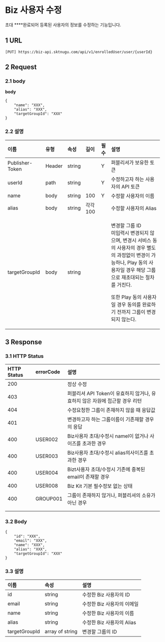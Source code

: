 # Biz 사용자 수정

초대 ****완료되어 등록된 사용자의 정보를 수정하는 기능입니다.

## 1 URL <a id="Biz&#xC0AC;&#xC6A9;&#xC790;&#xC218;&#xC815;v1-1URL"></a>

```text
[PUT] https://biz-api.sktnugu.com/api/v1/enrolledUser/user/{userId}
```

## 2 Request <a id="Biz&#xC0AC;&#xC6A9;&#xC790;&#xC218;&#xC815;v1-2Request"></a>

### 2.1 body <a id="Biz&#xC0AC;&#xC6A9;&#xC790;&#xC218;&#xC815;v1-2.1body"></a>

**body**

```text
{
    "name": "XXX",
    "alias": "XXX",
    "targetGroupId": "XXX"
}
```

### 2.2 설명 <a id="Biz&#xC0AC;&#xC6A9;&#xC790;&#xC218;&#xC815;v1-2.2&#xC124;&#xBA85;"></a>

<table>
  <thead>
    <tr>
      <th style="text-align:left">&#xC774;&#xB984;</th>
      <th style="text-align:left">&#xC720;&#xD615;</th>
      <th style="text-align:left">&#xC18D;&#xC131;</th>
      <th style="text-align:left">&#xAE38;&#xC774;</th>
      <th style="text-align:left">&#xD544;&#xC218;</th>
      <th style="text-align:left">&#xC124;&#xBA85;</th>
    </tr>
  </thead>
  <tbody>
    <tr>
      <td style="text-align:left">Publisher-Token</td>
      <td style="text-align:left">Header</td>
      <td style="text-align:left">string</td>
      <td style="text-align:left"></td>
      <td style="text-align:left">Y</td>
      <td style="text-align:left">&#xD37C;&#xBE14;&#xB9AC;&#xC154;&#xAC00; &#xBCF4;&#xC720;&#xD55C; &#xD1A0;&#xD070;</td>
    </tr>
    <tr>
      <td style="text-align:left">userId</td>
      <td style="text-align:left">path</td>
      <td style="text-align:left">string</td>
      <td style="text-align:left"></td>
      <td style="text-align:left">Y</td>
      <td style="text-align:left">&#xC218;&#xC815;&#xD558;&#xACE0;&#xC790; &#xD558;&#xB294; &#xC0AC;&#xC6A9;&#xC790;&#xC758;
        API &#xD1A0;&#xD070;</td>
    </tr>
    <tr>
      <td style="text-align:left">name</td>
      <td style="text-align:left">body</td>
      <td style="text-align:left">string</td>
      <td style="text-align:left">100</td>
      <td style="text-align:left">Y</td>
      <td style="text-align:left">&#xC218;&#xC815;&#xD560; &#xC0AC;&#xC6A9;&#xC790;&#xC758; &#xC774;&#xB984;</td>
    </tr>
    <tr>
      <td style="text-align:left">alias</td>
      <td style="text-align:left">body</td>
      <td style="text-align:left">string</td>
      <td style="text-align:left">&#xAC01;&#xAC01; 100</td>
      <td style="text-align:left"></td>
      <td style="text-align:left">&#xC218;&#xC815;&#xD560; &#xC0AC;&#xC6A9;&#xC790;&#xC758; Alias</td>
    </tr>
    <tr>
      <td style="text-align:left">targetGroupId</td>
      <td style="text-align:left">body</td>
      <td style="text-align:left">string</td>
      <td style="text-align:left"></td>
      <td style="text-align:left"></td>
      <td style="text-align:left">
        <p>&#xBCC0;&#xACBD;&#xD560; &#xADF8;&#xB8F9; ID
          <br />&#xBBF8;&#xC785;&#xB825;&#xC2DC; &#xBCC0;&#xACBD;&#xB418;&#xC9C0; &#xC54A;&#xC73C;&#xBA70;,
          &#xBCC0;&#xACBD;&#xC2DC; &#xC11C;&#xBE44;&#xC2A4; &#xB3D9;&#xC758; &#xC0AC;&#xC6A9;&#xC790;&#xC758;
          &#xACBD;&#xC6B0; &#xBCC4;&#xB3C4;&#xC758; &#xACFC;&#xC815;&#xC5C6;&#xC774;
          &#xBCC0;&#xACBD;&#xC774; &#xAC00;&#xB2A5;&#xD558;&#xB098;, Play &#xB3D9;&#xC758;
          &#xC0AC;&#xC6A9;&#xC790;&#xC77C; &#xACBD;&#xC6B0; &#xD574;&#xB2F9; &#xADF8;&#xB8F9;&#xC73C;&#xB85C;
          &#xC7AC;&#xCD08;&#xB300;&#xB418;&#xB294; &#xC808;&#xCC28;&#xB97C; &#xAC70;&#xCE5C;&#xB2E4;.</p>
        <p>&#xB610;&#xD55C; Play &#xB3D9;&#xC758; &#xC0AC;&#xC6A9;&#xC790;&#xC77C;
          &#xACBD;&#xC6B0; &#xB3D9;&#xC758;&#xB97C; &#xC644;&#xB8CC;&#xD558;&#xAE30;
          &#xC804;&#xAE4C;&#xC9C0; &#xADF8;&#xB8F9;&#xC774; &#xBCC0;&#xACBD;&#xB418;&#xC9C0;
          &#xC54A;&#xB294;&#xB2E4;.</p>
      </td>
    </tr>
  </tbody>
</table>

## 3 Response <a id="Biz&#xC0AC;&#xC6A9;&#xC790;&#xC218;&#xC815;v1-3Response"></a>

### 3.1 HTTP Status <a id="Biz&#xC0AC;&#xC6A9;&#xC790;&#xC218;&#xC815;v1-3.1HTTPStatus"></a>

| HTTP Status | errorCode | 설명 |
| :--- | :--- | :--- |
| 200 |  | 정상 수정 |
| 403 |  | 퍼블리셔 API Token이 유효하지 않거나, 유효하지 않은 자원에 접근할 경우 리턴 |
| 404 |  | 수정요청한 그룹이 존재하지 않을 때 응답값 |
| 401 |  | 변경하고자 하는 그룹이름이 기존재할 경우의 응답 |
| 400 | USER002 | Biz사용자 초대/수정시 namel이 없거나 사이즈를 초과한 경우 |
| 400 | USER003 | Biz사용자 초대/수정시 alias의사이즈를 초과한 경우 |
| 400 | USER004 | Bizt사용자 초대/수정시 기존에 중복된 email이 존재할 경우 |
| 400 | USER008 | Biz Kit 기본 필수정보 없는 상태 |
| 400 | GROUP001 | 그룹이 존재하지 않거나, 퍼블리셔의 소유가 아닌 경우 |
|  |  |  |
|  |  |  |

### 3.2 Body <a id="Biz&#xC0AC;&#xC6A9;&#xC790;&#xC218;&#xC815;v1-3.2Body"></a>

```text
{
    "id": "XXX",
    "email": "XXX",
    "name": "XXX",
    "alias": "XXX",
    "targetGroupId": "XXX"
}
```

### 3.3 설명 <a id="Biz&#xC0AC;&#xC6A9;&#xC790;&#xC218;&#xC815;v1-3.3&#xC124;&#xBA85;"></a>

| 이름 | 속성 | 설명 |
| :--- | :--- | :--- |
| id | string | 수정한 Biz 사용자의 ID |
| email | string | 수정한 Biz 사용자의 이메일 |
| name | string | 수정한 Biz 사용자의 이름 |
| alias | string | 수정한 Biz 사용자의 Alias |
| targetGroupId | array of string | 변경할 그룹의 ID |

